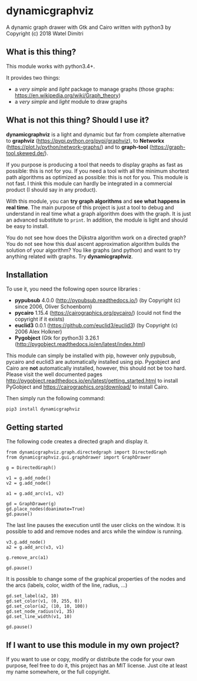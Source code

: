 # dynamicgraphviz
A dynamic graph drawer with Gtk and Cairo written with python3
by Copyright (c) 2018 Watel Dimitri

## What is this thing?

This module works with python3.4+. 

It provides two things:
- a *very simple* and *light* package to manage graphs (those graphs: https://en.wikipedia.org/wiki/Graph_theory)
- a *very simple* and *light* module to draw graphs

## What is not this thing? Should I use it?

**dynamicgraphviz** is a light and dynamic but far from complete alternative to **graphviz** (https://pypi.python.org/pypi/graphviz), to **Networkx** (https://plot.ly/python/network-graphs/) and to **graph-tool** (https://graph-tool.skewed.de/).

If you purpose is producing a tool that needs to display graphs as fast as possible: this is not for you. If you need a tool with all the minimum shortest path algorithms as optimized as possible: this is not for you. This module is not fast. I think this module can hardly be integrated in a commercial product (I should say in any product).

With this module, you can **try graph algorithms** and **see what happens in real time**. The main purpose of this project is just a tool to debug and understand in real time what a graph algorithm does with the graph. It is just an advanced substitute to `print`. In addition, the module is light and should be easy to install.

You do not see how does the Dijkstra algorithm work on a directed graph? You do not see how this dual ascent approximation algorithm builds the solution of your algorithm? You like graphs (and python) and want to try anything related with graphs. Try **dynamicgraphviz**.

## Installation

To use it, you need the following open source libraries :
- **pypubsub** 4.0.0 (http://pypubsub.readthedocs.io/) (by Copyright (c) since 2006, Oliver Schoenborn)
- **pycairo** 1.15.4 (https://cairographics.org/pycairo/) (could not find the copyright if it exists)
- **euclid3** 0.0.1 (https://github.com/euclid3/euclid3) (by Copyright (c) 2006 Alex Holkner)
- **Pygobject** (Gtk for python3) 3.26.1 (http://pygobject.readthedocs.io/en/latest/index.html)

This module can simply be installed with pip, however only pypubsub, pycairo and euclid3 are automatically installed using pip. Pygobject and Cairo are **not** automatically installed, however, this should not be too hard. Please visit the well documented pages http://pygobject.readthedocs.io/en/latest/getting_started.html to install PyGobject and https://cairographics.org/download/ to install Cairo. 

Then simply run the following command:

    pip3 install dynamicgraphviz

## Getting started

The following code creates a directed graph and display it.

    from dynamicgraphviz.graph.directedgraph import DirectedGraph
    from dynamicgraphviz.gui.graphdrawer import GraphDrawer
    
    g = DirectedGraph()

    v1 = g.add_node()
    v2 = g.add_node()

    a1 = g.add_arc(v1, v2)

    gd = GraphDrawer(g)
    gd.place_nodes(doanimate=True)
    gd.pause()
    
The last line pauses the execution until the user clicks on the window.
It is possible to add and remove nodes and arcs while the window is running.

    v3.g.add_node()
    a2 = g.add_arc(v3, v1)
    
    g.remove_arc(a1)
    
    gd.pause()
    
It is possible to change some of the graphical properties of the nodes and the arcs (labels, color, width of the line, radius, ...)

    gd.set_label(a2, 10)
    gd.set_color(v1, (0, 255, 0))
    gd.set_color(a2, (10, 10, 100))
    gd.set_node_radius(v1, 35)
    gd.set_line_width(v1, 10)
    
    gd.pause()

## If I want to use this module in my own project?

If you want to use or copy, modify or distribute the code for your own purpose, feel free to do it, this project has an MIT license. Just cite at least my name somewhere, or the full copyright.
